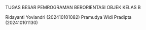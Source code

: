 TUGAS BESAR 
PEMROGRAMAN BERORIENTASI OBJEK
KELAS B

Ridayanti Yoviandri (202410101082)
Pramudya Widi Pradipta (202410101130)

